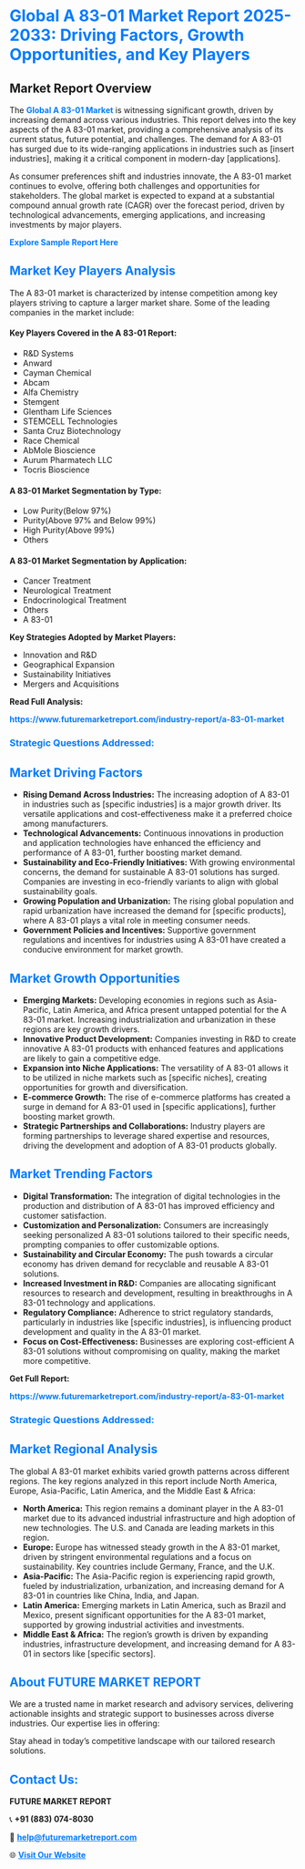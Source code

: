 <h1 style="color: #007BFF;">Global A 83-01 Market Report 2025-2033: Driving Factors, Growth Opportunities, and Key Players</h1>

<section id="overview">
<h2>Market Report Overview</h2>
<p>The <a href="https://www.futuremarketreport.com/industry-report/a-83-01-market" style="color: #007BFF; text-decoration: none;"><strong>Global A 83-01 Market</strong></a> is witnessing significant growth, driven by increasing demand across various industries. This report delves into the key aspects of the A 83-01 market, providing a comprehensive analysis of its current status, future potential, and challenges. The demand for A 83-01 has surged due to its wide-ranging applications in industries such as [insert industries], making it a critical component in modern-day [applications].</p>
<p>As consumer preferences shift and industries innovate, the A 83-01 market continues to evolve, offering both challenges and opportunities for stakeholders. The global market is expected to expand at a substantial compound annual growth rate (CAGR) over the forecast period, driven by technological advancements, emerging applications, and increasing investments by major players.</p>
</section>

<section id="overview">
<p><a href="https://www.futuremarketreport.com/request-sample/reportId=125786" style="color: #007BFF; text-decoration: none;"><strong>Explore Sample Report Here</strong></a></p>
</section>

<section id="key-players">
<h2 style="color: #007BFF;">Market Key Players Analysis</h2>
<p>The A 83-01 market is characterized by intense competition among key players striving to capture a larger market share. Some of the leading companies in the market include:</p>
<h4>Key Players Covered in the A 83-01 Report:</h4>
<ul><li>R&amp;D Systems</li><li>Anward</li><li>Cayman Chemical</li><li>Abcam</li><li>Alfa Chemistry</li><li>Stemgent</li><li>Glentham Life Sciences</li><li>STEMCELL Technologies</li><li>Santa Cruz Biotechnology</li><li>Race Chemical</li><li>AbMole Bioscience</li><li>Aurum Pharmatech LLC</li><li>Tocris Bioscience</li></ul>
<h4>A 83-01 Market Segmentation by Type:</h4>
<ul><li>Low Purity(Below 97%)</li><li>Purity(Above 97% and Below 99%)</li><li>High Purity(Above 99%)</li><li>Others</li></ul>

<h4>A 83-01 Market Segmentation by Application:</h4>
<ul><li>Cancer Treatment</li><li>Neurological Treatment</li><li>Endocrinological Treatment</li><li>Others</li><li>A 83-01</li></ul>
<p><strong>Key Strategies Adopted by Market Players:</strong></p>
<ul>
<li>Innovation and R&D</li>
<li>Geographical Expansion</li>
<li>Sustainability Initiatives</li>
<li>Mergers and Acquisitions</li>
</ul>
</section>

<section>
<p><strong>Read Full Analysis: </strong></p><a href="https://www.futuremarketreport.com/industry-report/a-83-01-market" style="color: #007BFF; text-decoration: none;"><strong>https://www.futuremarketreport.com/industry-report/a-83-01-market</strong></a>
<h3 style="color: #007BFF;">Strategic Questions Addressed:</h3>
</section>

<section id="driving-factors">
<h2 style="color: #007BFF;">Market Driving Factors</h2>
<ul>
<li><strong>Rising Demand Across Industries:</strong> The increasing adoption of A 83-01 in industries such as [specific industries] is a major growth driver. Its versatile applications and cost-effectiveness make it a preferred choice among manufacturers.</li>
<li><strong>Technological Advancements:</strong> Continuous innovations in production and application technologies have enhanced the efficiency and performance of A 83-01, further boosting market demand.</li>
<li><strong>Sustainability and Eco-Friendly Initiatives:</strong> With growing environmental concerns, the demand for sustainable A 83-01 solutions has surged. Companies are investing in eco-friendly variants to align with global sustainability goals.</li>
<li><strong>Growing Population and Urbanization:</strong> The rising global population and rapid urbanization have increased the demand for [specific products], where A 83-01 plays a vital role in meeting consumer needs.</li>
<li><strong>Government Policies and Incentives:</strong> Supportive government regulations and incentives for industries using A 83-01 have created a conducive environment for market growth.</li>
</ul>
</section>

<section id="growth-opportunities">
<h2 style="color: #007BFF;">Market Growth Opportunities</h2>
<ul>
<li><strong>Emerging Markets:</strong> Developing economies in regions such as Asia-Pacific, Latin America, and Africa present untapped potential for the A 83-01 market. Increasing industrialization and urbanization in these regions are key growth drivers.</li>
<li><strong>Innovative Product Development:</strong> Companies investing in R&D to create innovative A 83-01 products with enhanced features and applications are likely to gain a competitive edge.</li>
<li><strong>Expansion into Niche Applications:</strong> The versatility of A 83-01 allows it to be utilized in niche markets such as [specific niches], creating opportunities for growth and diversification.</li>
<li><strong>E-commerce Growth:</strong> The rise of e-commerce platforms has created a surge in demand for A 83-01 used in [specific applications], further boosting market growth.</li>
<li><strong>Strategic Partnerships and Collaborations:</strong> Industry players are forming partnerships to leverage shared expertise and resources, driving the development and adoption of A 83-01 products globally.</li>
</ul>
</section>

<section id="trending-factors">
<h2 style="color: #007BFF;">Market Trending Factors</h2>
<ul>
<li><strong>Digital Transformation:</strong> The integration of digital technologies in the production and distribution of A 83-01 has improved efficiency and customer satisfaction.</li>
<li><strong>Customization and Personalization:</strong> Consumers are increasingly seeking personalized A 83-01 solutions tailored to their specific needs, prompting companies to offer customizable options.</li>
<li><strong>Sustainability and Circular Economy:</strong> The push towards a circular economy has driven demand for recyclable and reusable A 83-01 solutions.</li>
<li><strong>Increased Investment in R&D:</strong> Companies are allocating significant resources to research and development, resulting in breakthroughs in A 83-01 technology and applications.</li>
<li><strong>Regulatory Compliance:</strong> Adherence to strict regulatory standards, particularly in industries like [specific industries], is influencing product development and quality in the A 83-01 market.</li>
<li><strong>Focus on Cost-Effectiveness:</strong> Businesses are exploring cost-efficient A 83-01 solutions without compromising on quality, making the market more competitive.</li>
</ul>
</section>

<section>
<p><strong>Get Full Report: </strong></p><a href="https://www.futuremarketreport.com/industry-report/a-83-01-market" style="color: #007BFF; text-decoration: none;"><strong>https://www.futuremarketreport.com/industry-report/a-83-01-market</strong></a>
<h3 style="color: #007BFF;">Strategic Questions Addressed:</h3>
</section>


<section id="regional-analysis">
<h2 style="color: #007BFF;">Market Regional Analysis</h2>
<p>The global A 83-01 market exhibits varied growth patterns across different regions. The key regions analyzed in this report include North America, Europe, Asia-Pacific, Latin America, and the Middle East & Africa:</p>
<ul>
<li><strong>North America:</strong> This region remains a dominant player in the A 83-01 market due to its advanced industrial infrastructure and high adoption of new technologies. The U.S. and Canada are leading markets in this region.</li>
<li><strong>Europe:</strong> Europe has witnessed steady growth in the A 83-01 market, driven by stringent environmental regulations and a focus on sustainability. Key countries include Germany, France, and the U.K.</li>
<li><strong>Asia-Pacific:</strong> The Asia-Pacific region is experiencing rapid growth, fueled by industrialization, urbanization, and increasing demand for A 83-01 in countries like China, India, and Japan.</li>
<li><strong>Latin America:</strong> Emerging markets in Latin America, such as Brazil and Mexico, present significant opportunities for the A 83-01 market, supported by growing industrial activities and investments.</li>
<li><strong>Middle East & Africa:</strong> The region’s growth is driven by expanding industries, infrastructure development, and increasing demand for A 83-01 in sectors like [specific sectors].</li>
</ul>
</section>

<footer>
<h2 style="color: #007BFF;">About FUTURE MARKET REPORT</h2>
<p>We are a trusted name in market research and advisory services, delivering actionable insights and strategic support to businesses across diverse industries. Our expertise lies in offering:</p>

<p>Stay ahead in today’s competitive landscape with our tailored research solutions.</p>

<h2 style="color: #007BFF;">Contact Us:</h2>
<p><strong>FUTURE MARKET REPORT</strong></p>
<p>📞 <strong>+91 (883) 074-8030</strong></p>
<p>📧 <strong><a href="mailto:help@futuremarketreport.com" style="color: #007BFF;">help@futuremarketreport.com</a></strong></p>
<p>🌐 <strong><a href="https://www.futuremarketreport.com/" style="color: #007BFF;">Visit Our Website</a></strong></p>
</footer>